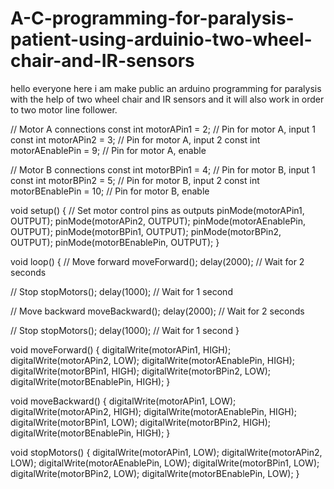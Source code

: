# A-C-programming-for-paralysis-patient-using-arduinio-two-wheel-chair-and-IR-sensors
hello everyone here i am make public an arduino programming for paralysis with the help of two wheel chair and IR sensors and it will also work in order to two motor line follower.


// Motor A connections
const int motorAPin1 = 2; // Pin for motor A, input 1
const int motorAPin2 = 3; // Pin for motor A, input 2
const int motorAEnablePin = 9; // Pin for motor A, enable

// Motor B connections
const int motorBPin1 = 4; // Pin for motor B, input 1
const int motorBPin2 = 5; // Pin for motor B, input 2
const int motorBEnablePin = 10; // Pin for motor B, enable

void setup() {
  // Set motor control pins as outputs
  pinMode(motorAPin1, OUTPUT);
  pinMode(motorAPin2, OUTPUT);
  pinMode(motorAEnablePin, OUTPUT);
  pinMode(motorBPin1, OUTPUT);
  pinMode(motorBPin2, OUTPUT);
  pinMode(motorBEnablePin, OUTPUT);
}

void loop() {
  // Move forward
  moveForward();
  delay(2000); // Wait for 2 seconds

  // Stop
  stopMotors();
  delay(1000); // Wait for 1 second

  // Move backward
  moveBackward();
  delay(2000); // Wait for 2 seconds

  // Stop
  stopMotors();
  delay(1000); // Wait for 1 second
}

void moveForward() {
  digitalWrite(motorAPin1, HIGH);
  digitalWrite(motorAPin2, LOW);
  digitalWrite(motorAEnablePin, HIGH);
  digitalWrite(motorBPin1, HIGH);
  digitalWrite(motorBPin2, LOW);
  digitalWrite(motorBEnablePin, HIGH);
}

void moveBackward() {
  digitalWrite(motorAPin1, LOW);
  digitalWrite(motorAPin2, HIGH);
  digitalWrite(motorAEnablePin, HIGH);
  digitalWrite(motorBPin1, LOW);
  digitalWrite(motorBPin2, HIGH);
  digitalWrite(motorBEnablePin, HIGH);
}

void stopMotors() {
  digitalWrite(motorAPin1, LOW);
  digitalWrite(motorAPin2, LOW);
  digitalWrite(motorAEnablePin, LOW);
  digitalWrite(motorBPin1, LOW);
  digitalWrite(motorBPin2, LOW);
  digitalWrite(motorBEnablePin, LOW);
}
